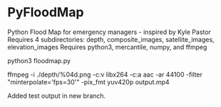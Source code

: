 # PyFloodMap
Python Flood Map for emergency managers - inspired by Kyle Pastor
Requires 4 subdirectories: depth, composite_images, satellite_images, elevation_images
Requires python3, mercantile, numpy, and ffmpeg

python3 floodmap.py

ffmpeg  -i ./depth/%04d.png -c:v libx264 -c:a aac -ar 44100 -filter "minterpolate='fps=30'" -pix_fmt yuv420p output.mp4


Added test output in new branch.

